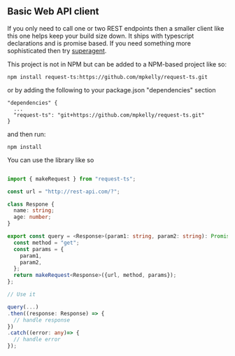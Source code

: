 ## Basic Web API client 

If you only need to call one or two REST endpoints then a smaller client like this one helps keep your build size down. It ships with typescript declarations and is promise based. If you need something more sophisticated then try [superagent](https://github.com/visionmedia/superagent).


This project is not in NPM but can be added to a NPM-based project like so: 

```
npm install request-ts:https://github.com/mpkelly/request-ts.git

```

or by adding the following to your package.json "dependencies" section

``` 
"dependencies" {
  ...
  "request-ts": "git+https://github.com/mpkelly/request-ts.git"
}
```

and then run:

```
npm install
```

You can use the library like so 

```Typescript

import { makeRequest } from "request-ts";

const url = "http://rest-api.com/?";

class Respone {
  name: string;
  age: number;
}

export const query = <Response>(param1: string, param2: string): Promise<Response> => {  
  const method = "get";
  const params = {
    param1,
    param2,
  };
  return makeRequest<Response>({url, method, params});
};

// Use it 

query(...)
.then((response: Response) => {
  // handle response
})
.catch((error: any)=> {
  // handle error
});

```
